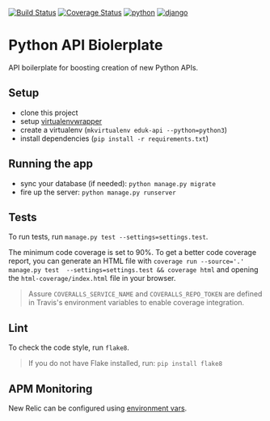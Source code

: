 [![Build Status](https://travis-ci.com/edukorg/python-api-boilerplate.svg?token=xHKwbnsFqtqhKNyrz8Un&branch=master)](https://travis-ci.com/edukorg/python-api-boilerplate)
[![Coverage Status](https://coveralls.io/repos/github/edukorg/python-api-boilerplate/badge.svg?t=VgLv9J)](https://coveralls.io/github/edukorg/python-api-boilerplate)
[![python](https://img.shields.io/badge/python-3.6-blue.svg)](https://www.python.org/)
[![django](https://img.shields.io/badge/django-1.11-green.svg)](https://www.djangoproject.com/)
# Python API Biolerplate
API boilerplate for boosting creation of new Python APIs.


## Setup
  - clone this project
  - setup [virtualenvwrapper](http://virtualenvwrapper.readthedocs.io/en/latest/)
  - create a virtualenv (`mkvirtualenv eduk-api --python=python3`)
  - install dependencies (`pip install -r requirements.txt`)

## Running the app
  - sync your database (if needed): `python manage.py migrate`
  - fire up the server: `python manage.py runserver`
  

## Tests
To run tests, run `manage.py test --settings=settings.test`.

  The minimum code coverage is set to 90%.
  To get a better code coverage report, you can generate an HTML file with
  `coverage run --source='.' manage.py test  --settings=settings.test && coverage html`
  and opening the `html-coverage/index.html` file in your browser.
> Assure `COVERALLS_SERVICE_NAME` and `COVERALLS_REPO_TOKEN` are defined in Travis's environment variables to enable coverage integration.

## Lint
To check the code style, run `flake8`.
> If you do not have Flake installed, run: `pip install flake8`

## APM Monitoring
New Relic can be configured using [environment vars](https://docs.newrelic.com/docs/agents/python-agent/installation-configuration/python-agent-configuration#environment-variables).
